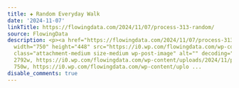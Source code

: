 ```yaml
---
title: ✚ Random Everyday Walk
date: '2024-11-07'
linkTitle: https://flowingdata.com/2024/11/07/process-313-random/
source: FlowingData
description: <p><a href="https://flowingdata.com/2024/11/07/process-313-random/"><img
  width="750" height="448" src="https://i0.wp.com/flowingdata.com/wp-content/uploads/2024/11/path-unknown.png?fit=750%2C448&amp;quality=100&amp;ssl=1"
  class="attachment-medium size-medium wp-post-image" alt="" decoding="async" srcset="https://i0.wp.com/flowingdata.com/wp-content/uploads/2024/11/path-unknown.png?w=2792&amp;quality=100&amp;ssl=1
  2792w, https://i0.wp.com/flowingdata.com/wp-content/uploads/2024/11/path-unknown.png?resize=750%2C448&amp;quality=100&amp;ssl=1
  750w, https://i0.wp.com/flowingdata.com/wp-content/uplo ...
disable_comments: true
---
```

<p><a href="https://flowingdata.com/2024/11/07/process-313-random/"><img width="750" height="448" src="https://i0.wp.com/flowingdata.com/wp-content/uploads/2024/11/path-unknown.png?fit=750%2C448&amp;quality=100&amp;ssl=1" class="attachment-medium size-medium wp-post-image" alt="" decoding="async" srcset="https://i0.wp.com/flowingdata.com/wp-content/uploads/2024/11/path-unknown.png?w=2792&amp;quality=100&amp;ssl=1 2792w, https://i0.wp.com/flowingdata.com/wp-content/uploads/2024/11/path-unknown.png?resize=750%2C448&amp;quality=100&amp;ssl=1 750w, https://i0.wp.com/flowingdata.com/wp-content/uplo ...